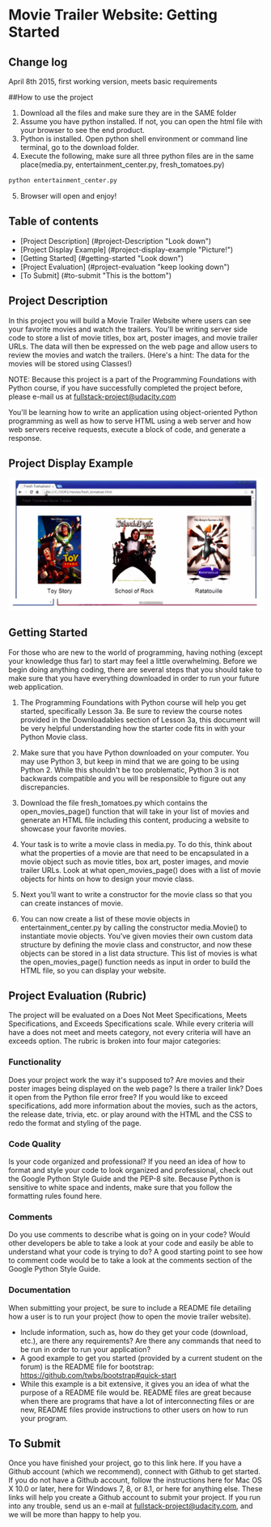# Movie Trailer Website: Getting Started

## Change log

April 8th 2015, first working version, meets basic requirements

##How to use the project
1. Download all the files and make sure they are in the SAME folder
2. Assume you have python installed. If not, you can open the html file with your browser to see the end product.
3. Python is installed. Open python shell environment or command line terminal, go to the download folder.
4. Execute the following, make sure all three python files are in the same place(media.py, entertainment_center.py, fresh_tomatoes.py)
```bash
python entertainment_center.py
```
5. Browser will open and enjoy!

## Table of contents

* [Project Description] (#project-Description "Look down")
* [Project Display Example] (#project-display-example "Picture!")
* [Getting Started] (#getting-started "Look down")
* [Project Evaluation] (#project-evaluation "keep looking down")
* [To Submit] (#to-submit "This is the bottom")

## Project Description
In this project you will build a Movie Trailer Website where users can see your favorite movies and watch the trailers. You'll be writing server side code to store a list of movie titles, box art, poster images, and movie trailer URLs. The data will then be expressed on the web page and allow users to review the movies and watch the trailers. (Here's a hint: The data for the movies will be stored using Classes!)

NOTE: Because this project is a part of the Programming Foundations with Python course, if you have successfully completed the project before, please e-mail us at fullstack-project@udacity.com

You'll be learning how to write an application using object-oriented Python programming as well as how to serve HTML using a web server and how web servers receive requests, execute a block of code, and generate a response.

## Project Display Example
![Project Display Example](./pics/p1_display_example.png)

## Getting Started
For those who are new to the world of programming, having nothing (except your knowledge thus far) to start may feel a little overwhelming. Before we begin doing anything coding, there are several steps that you should take to make sure that you have everything downloaded in order to run your future web application.

1. The Programming Foundations with Python course will help you get started, specifically Lesson 3a. Be sure to review the course notes provided in the Downloadables section of Lesson 3a, this document will be very helpful understanding how the starter code fits in with your Python Movie class.

2. Make sure that you have Python downloaded on your computer. You may use Python 3, but keep in mind that we are going to be using Python 2. While this shouldn't be too problematic, Python 3 is not backwards compatible and you will be responsible to figure out any discrepancies.

3. Download the file fresh_tomatoes.py which contains the open_movies_page() function that will take in your list of movies and generate an HTML file including this content, producing a website to showcase your favorite movies.

4. Your task is to write a movie class in media.py. To do this, think about what the properties of a movie are that need to be encapsulated in a movie object such as movie titles, box art, poster images, and movie trailer URLs. Look at what open_movies_page() does with a list of movie objects for hints on how to design your movie class.

5. Next you’ll want to write a constructor for the movie class so that you can create instances of movie.

6. You can now create a list of these movie objects in entertainment_center.py by calling the constructor media.Movie() to instantiate movie objects. You’ve given movies their own custom data structure by defining the movie class and constructor, and now these objects can be stored in a list data structure. This list of movies is what the open_movies_page() function needs as input in order to build the HTML file, so you can display your website.

## Project Evaluation (Rubric)
The project will be evaluated on a Does Not Meet Specifications, Meets Specifications, and Exceeds Specifications scale. While every criteria will have a does not meet and meets category, not every criteria will have an exceeds option.
The rubric is broken into four major categories:

### Functionality
Does your project work the way it's supposed to? Are movies and their poster images being displayed on the web page? Is there a trailer link? Does it open from the Python file error free?
If you would like to exceed specifications, add more information about the movies, such as the actors, the release date, trivia, etc. or play around with the HTML and the CSS to redo the format and styling of the page.

### Code Quality
Is your code organized and professional? If you need an idea of how to format and style your code to look organized and professional, check out the Google Python Style Guide and the PEP-8 site.
Because Python is sensitive to white space and indents, make sure that you follow the formatting rules found here.

### Comments
Do you use comments to describe what is going on in your code? Would other developers be able to take a look at your code and easily be able to understand what your code is trying to do? A good starting point to see how to comment code would be to take a look at the comments section of the Google Python Style Guide.

### Documentation
When submitting your project, be sure to include a README file detailing how a user is to run your project (how to open the movie trailer website).
* Include information, such as, how do they get your code (download, etc.), are there any requirements? Are there any commands that need to be run in order to run your application?
* A good example to get you started (provided by a current student on the forum) is the README file for bootstrap: https://github.com/twbs/bootstrap#quick-start
* While this example is a bit extensive, it gives you an idea of what the purpose of a README file would be. README files are great because when there are programs that have a lot of interconnecting files or are new, README files provide instructions to other users on how to run your program.

## To Submit
Once you have finished your project, go to this link here. If you have a Github account (which we recommend), connect with Github to get started. If you do not have a Github account, follow the instructions here for Mac OS X 10.0 or later, here for Windows 7, 8, or 8.1, or here for anything else. These links will help you create a Github account to submit your project.
If you run into any trouble, send us an e-mail at fullstack-project@udacity.com, and we will be more than happy to help you.